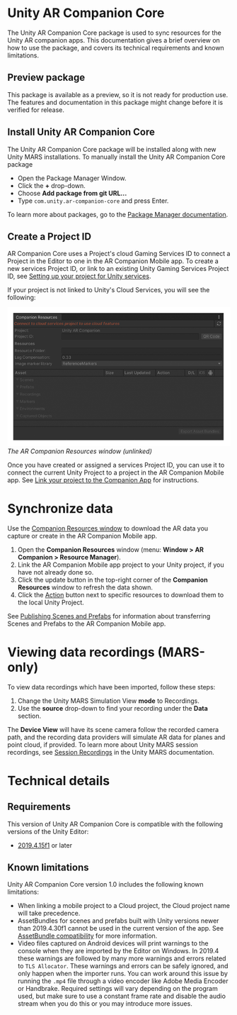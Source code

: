 # Unity AR Companion Core

The Unity AR Companion Core package is used to sync resources for the Unity AR companion apps. This documentation gives a brief overview on how to use the package, and covers its technical requirements and known limitations.

## Preview package

This package is available as a preview, so it is not ready for production use. The features and documentation in this package might change before it is verified for release.

## Install Unity AR Companion Core

The Unity AR Companion Core package will be installed along with new Unity MARS installations. To manually install the Unity AR Companion Core package
- Open the Package Manager Window.
- Click the **+** drop-down.
- Choose **Add package from git URL...**
- Type `com.unity.ar-companion-core` and press Enter.

To learn more about packages, go to the [Package Manager documentation](https://docs.unity3d.com/Packages/com.unity.package-manager-ui@latest/index.html).

## Create a Project ID

AR Companion Core uses a Project's cloud Gaming Services ID to connect a Project in the Editor to one in the AR Companion Mobile app. To create a new services Project ID, or link to an existing Unity Gaming Services Project ID, see [Setting up your project for Unity services](xref:SettingUpProjectServices).

If your project is not linked to Unity's Cloud Services, you will see the following:

![The AR Companion Resources window (unlinked)](images/companion-resource-window-unlinked.png)<br />*The AR Companion Resources window (unlinked)*

Once you have created or assigned a services Project ID, you can use it to connect the current Unity Project to a project in the AR Companion Mobile app. See [Link your project to the Companion App](AR-companion-mobile.md#link-project) for instructions.

# Synchronize data

Use the [Companion Resources window](companion-resource-manager.md) to download the AR data you capture or create in the AR Companion Mobile app. 

1. Open the **Companion Resources** window (menu: **Window > AR Companion > Resource Manager**).
2. Link the AR Companion Mobile app project to your Unity project, if you have not already done so.
3. Click the update button in the top-right corner of the **Companion Resources** window to refresh the data shown.
4. Click the [Action](companion-resource-manager.md#actions) button next to specific resources to download them to the local Unity Project.

See [Publishing Scenes and Prefabs](publish-scenes-prefabs.md) for information about transferring Scenes and Prefabs to the AR Companion Mobile app.

# Viewing data recordings (MARS-only)
To view data recordings which have been imported, follow these steps:

1. Change the Unity MARS Simulation View **mode** to Recordings.
2. Use the **source** drop-down to find your recording under the **Data** section.

The **Device View** will have its scene camera follow the recorded camera path, and the recording data providers will simulate AR data for planes and point cloud, if provided. To learn more about Unity MARS session recordings, see [Session Recordings](https://docs.unity3d.com/Packages/com.unity.mars@latest/index.html?subfolder=/manual/SessionRecordings) in the Unity MARS documentation.


# Technical details
## Requirements

This version of Unity AR Companion Core is compatible with the following versions of the Unity Editor:

* [2019.4.15f1](https://unity3d.com/unity/whats-new/2019.4.15) or later

## Known limitations

Unity AR Companion Core version 1.0 includes the following known limitations:

* When linking a mobile project to a Cloud project, the Cloud project name will take precedence.
* AssetBundles for scenes and prefabs built with Unity versions newer than 2019.4.30f1 cannot be used in the current version of the app. See [AssetBundle compatibility](publish-scenes-prefabs.md#assetbundle-compatibility) for more information.
* Video files captured on Android devices will print warnings to the console when they are imported by the Editor on Windows. In 2019.4 these warnings are followed by many more warnings and errors related to `TLS Allocator`. These warnings and errors can be safely ignored, and only happen when the importer runs. You can work around this issue by running the `.mp4` file through a video encoder like Adobe Media Encoder or Handbrake. Required settings will vary depending on the program used, but make sure to use a constant frame rate and disable the audio stream when you do this or you may introduce more issues.

